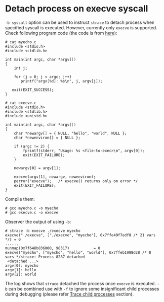 # Detach process on execve syscall  

`-b syscall` option can be used to instruct `strace` to detach process when specified syscall is executed. However, currently only `execve` is supported. Check following program code (the code is from [here](http://man7.org/linux/man-pages/man2/execve.2.html)):  

	# cat myecho.c
	#include <stdio.h>
    #include <stdlib.h>

    int main(int argc, char *argv[])
    {
	    int j;

	    for (j = 0; j < argc; j++)
           printf("argv[%d]: %s\n", j, argv[j]);

       exit(EXIT_SUCCESS);
    }

	# cat execve.c
	#include <stdio.h>
    #include <stdlib.h>
    #include <unistd.h>
 
    int main(int argc, char *argv[])
    {
        char *newargv[] = { NULL, "hello", "world", NULL };
        char *newenviron[] = { NULL };
 
        if (argc != 2) {
            fprintf(stderr, "Usage: %s <file-to-exec>\n", argv[0]);
            exit(EXIT_FAILURE);
        }
 
        newargv[0] = argv[1];
 
        execve(argv[1], newargv, newenviron);
        perror("execve");   /* execve() returns only on error */
        exit(EXIT_FAILURE);
    }

Compile them:  

	# gcc myecho.c -o myecho
	# gcc execve.c -o execve

Observer the output of using `-b`:  

	# strace -b execve ./execve myecho
	execve("./execve", ["./execve", "myecho"], 0x7ffe49f7edf8 /* 21 vars */) = 0
	......
	munmap(0x7f648b836000, 98317)           = 0
	execve("myecho", ["myecho", "hello", "world"], 0x7ffeb1908d28 /* 0 vars */strace: Process 8287 detached
	 <detached ...>
	argv[0]: myecho
	argv[1]: hello
	argv[2]: world

The log shows that `strace` detached the process once `execve` is executed. `-b` can be combined use with `-f` to ignore some insignificant child processes during debugging (please refer [Trace child processes](trace-child-processes.md) section).
